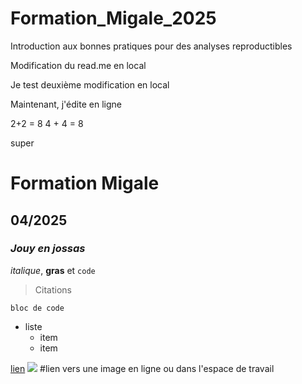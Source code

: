# Formation_Migale_2025
Introduction aux bonnes pratiques pour des analyses reproductibles

Modification du read.me en local

Je test deuxième modification en local

Maintenant, j'édite en ligne

2+2 = 8
4 + 4 = 8


super

# Formation Migale
  ## 04/2025
  ### *Jouy en jossas*
  *italique*, **gras** et `code`
  > Citations
  
  ```
  bloc de code
  ```
  
  * liste
    * item
    * item
    
  [lien](https://fr.wikipedia.org)
  ![](https://migale.inrae.fr/sites/default/files/migale.png) 
      #lien vers une image en ligne ou dans l'espace de travail
